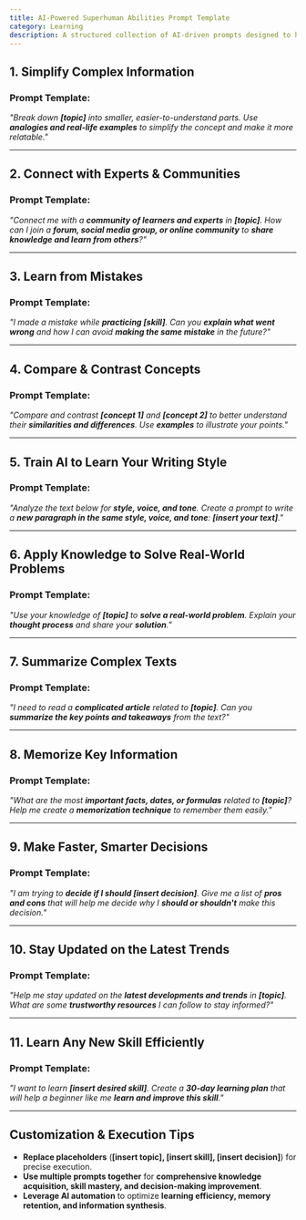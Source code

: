 ```yaml
---
title: AI-Powered Superhuman Abilities Prompt Template  
category: Learning  
description: A structured collection of AI-driven prompts designed to help users simplify information, improve decision-making, memorize key facts, and accelerate skill learning.
---
```

## **1. Simplify Complex Information**

### **Prompt Template:**

*"Break down **[topic]** into smaller, easier-to-understand parts.
Use **analogies and real-life examples** to simplify the concept and make it more relatable."*

---

## **2. Connect with Experts & Communities**

### **Prompt Template:**

*"Connect me with a **community of learners and experts** in **[topic]**.
How can I join a **forum, social media group, or online community** to **share knowledge and learn from others**?"*

---

## **3. Learn from Mistakes**

### **Prompt Template:**

*"I made a mistake while **practicing [skill]**.
Can you **explain what went wrong** and how I can avoid **making the same mistake** in the future?"*

---

## **4. Compare & Contrast Concepts**

### **Prompt Template:**

*"Compare and contrast **[concept 1]** and **[concept 2]** to better understand their **similarities and differences**.
Use **examples** to illustrate your points."*

---

## **5. Train AI to Learn Your Writing Style**

### **Prompt Template:**

*"Analyze the text below for **style, voice, and tone**.
Create a prompt to write a **new paragraph in the same style, voice, and tone**:
**[insert your text]**."*

---

## **6. Apply Knowledge to Solve Real-World Problems**

### **Prompt Template:**

*"Use your knowledge of **[topic]** to **solve a real-world problem**.
Explain your **thought process** and share your **solution**."*

---

## **7. Summarize Complex Texts**

### **Prompt Template:**

*"I need to read a **complicated article** related to **[topic]**.
Can you **summarize the key points and takeaways** from the text?"*

---

## **8. Memorize Key Information**

### **Prompt Template:**

*"What are the most **important facts, dates, or formulas** related to **[topic]**?
Help me create a **memorization technique** to remember them easily."*

---

## **9. Make Faster, Smarter Decisions**

### **Prompt Template:**

*"I am trying to **decide if I should [insert decision]**.
Give me a list of **pros and cons** that will help me decide why I **should or shouldn't** make this decision."*

---

## **10. Stay Updated on the Latest Trends**

### **Prompt Template:**

*"Help me stay updated on the **latest developments and trends** in **[topic]**.
What are some **trustworthy resources** I can follow to stay informed?"*

---

## **11. Learn Any New Skill Efficiently**

### **Prompt Template:**

*"I want to learn **[insert desired skill]**.
Create a **30-day learning plan** that will help a beginner like me **learn and improve this skill**."*

---

## **Customization & Execution Tips**

- **Replace placeholders** (**[insert topic], [insert skill], [insert decision]**) for precise execution.
- **Use multiple prompts together** for **comprehensive knowledge acquisition, skill mastery, and decision-making improvement**.
- **Leverage AI automation** to optimize **learning efficiency, memory retention, and information synthesis**.
